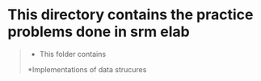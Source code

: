 # This directory contains the practice problems done in srm elab

> * This folder contains
> 
> *Implementations of data strucures
>
>